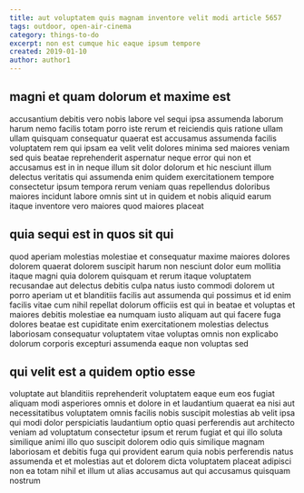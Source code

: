 ```yaml
---
title: aut voluptatem quis magnam inventore velit modi article 5657
tags: outdoor, open-air-cinema
category: things-to-do
excerpt: non est cumque hic eaque ipsum tempore
created: 2019-01-10
author: author1
---
```


## magni et quam dolorum et maxime est

accusantium debitis vero nobis labore vel sequi ipsa assumenda laborum harum nemo facilis totam porro iste rerum et reiciendis quis ratione ullam ullam quisquam consequatur quaerat est accusamus assumenda facilis voluptatem rem qui ipsam ea velit velit dolores minima sed maiores veniam sed quis beatae reprehenderit aspernatur neque error qui non et accusamus est in in neque illum sit dolor dolorum et hic nesciunt illum delectus veritatis qui assumenda enim quidem exercitationem tempore consectetur ipsum tempora rerum veniam quas repellendus doloribus maiores incidunt labore omnis sint ut in quidem et nobis aliquid earum itaque inventore vero maiores quod maiores placeat

## quia sequi est in quos sit qui

quod aperiam molestias molestiae et consequatur maxime maiores dolores dolorem quaerat dolorem suscipit harum non nesciunt dolor eum mollitia itaque magni quia dolorem quisquam et rerum itaque voluptatem recusandae aut delectus debitis culpa natus iusto commodi dolorem ut porro aperiam ut et blanditiis facilis aut assumenda qui possimus et id enim facilis vitae cum nihil repellat dolorum officiis est qui in beatae et voluptas et maiores debitis molestiae ea numquam iusto aliquam aut qui facere fuga dolores beatae est cupiditate enim exercitationem molestias delectus laboriosam consequatur voluptatem vitae voluptas omnis non explicabo dolorum corporis excepturi assumenda eaque non voluptas sed

## qui velit est a quidem optio esse

voluptate aut blanditiis reprehenderit voluptatem eaque eum eos fugiat aliquam modi asperiores omnis et dolore in et laudantium quaerat ea nisi aut necessitatibus voluptatem omnis facilis nobis suscipit molestias ab velit ipsa qui modi dolor perspiciatis laudantium optio quasi perferendis aut architecto veniam ad voluptatum consectetur ipsum et rerum fugiat et qui illo soluta similique animi illo quo suscipit dolorem odio quis similique magnam laboriosam et debitis fuga qui provident earum quia nobis perferendis natus assumenda et et molestias aut et dolorem dicta voluptatem placeat adipisci non ea totam nihil et illum ut alias accusamus aut qui accusamus quisquam nostrum
